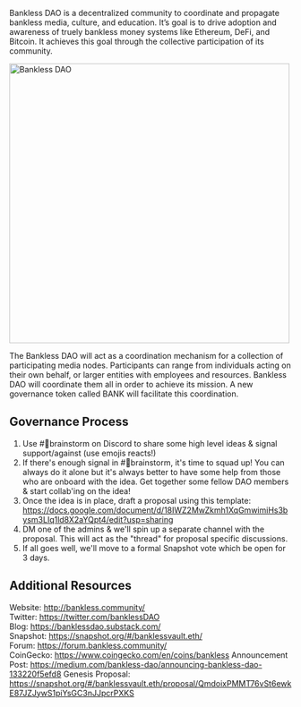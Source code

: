 Bankless DAO is a decentralized community to coordinate and propagate bankless media, culture, and education. It’s goal is to drive adoption and awareness of truely bankless money systems like Ethereum, DeFi, and Bitcoin.
It achieves this goal through the collective participation of its community.

<img src="https://miro.medium.com/max/1456/0*gOhIjbCHxQiMSgsT.png" alt="Bankless DAO" width="500"/>

The Bankless DAO will act as a coordination mechanism for a collection of participating media nodes. Participants can range from individuals acting on their own behalf, or larger entities with employees and resources. Bankless DAO will coordinate them all in order to achieve its mission.
A new governance token called BANK will facilitate this coordination.

## Governance Process

1. Use #🧠brainstorm on Discord to share some high level ideas & signal support/against (use emojis reacts!) 
2. If there's enough signal in #🧠brainstorm, it's time to squad up! You can always do it alone but it's always better to have some help from those who are onboard with the idea. Get together some fellow DAO members & start collab'ing on the idea!
3. Once the idea is in place, draft a proposal using this template: https://docs.google.com/document/d/18IWZ2MwZkmh1XqGmwimiHs3bysm3LIq1ld8X2aYQpt4/edit?usp=sharing 
4. DM one of the admins & we'll spin up a separate channel with the proposal. This will act as the "thread" for proposal specific discussions. 
5. If all goes well, we'll move to a formal Snapshot vote which be open for 3 days.

## Additional Resources
Website: <http://bankless.community/>  
Twitter: <https://twitter.com/banklessDAO>  
Blog: <https://banklessdao.substack.com/>  
Snapshot: <https://snapshot.org/#/banklessvault.eth/>  
Forum: <https://forum.bankless.community/>  
CoinGecko: <https://www.coingecko.com/en/coins/bankless>
Announcement Post: <https://medium.com/bankless-dao/announcing-bankless-dao-133220f5efd8>
Genesis Proposal: https://snapshot.org/#/banklessvault.eth/proposal/QmdoixPMMT76vSt6ewkE87JZJywS1piYsGC3nJJpcrPXKS
